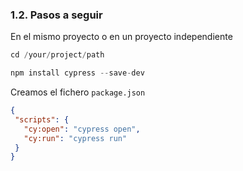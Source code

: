 ### 1.2. Pasos a seguir

En el mismo proyecto o en un proyecto independiente 
```ts
cd /your/project/path

npm install cypress --save-dev
```
Creamos el fichero `package.json` 
```json
{
 "scripts": {
   "cy:open": "cypress open",
   "cy:run": "cypress run"
 }
}
```